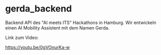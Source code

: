 # gerda_backend
Backend API des "AI meets ITS" Hackathons in Hamburg. Wir entwickeln einen AI Mobility Assistent mit dem Namen Gerda. 

Link zum Video:

https://youtu.be/0gVOnurKa-w

